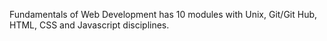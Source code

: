 Fundamentals of Web Development has 10 modules with Unix, Git/Git Hub, HTML, CSS and Javascript disciplines. 

